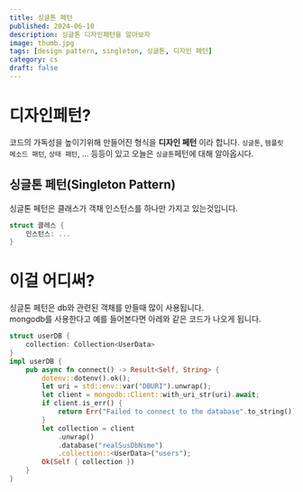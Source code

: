 ```yaml
---
title: 싱글톤 페턴
published: 2024-06-10
description: 싱글톤 디자인페턴을 알아보자
image: thumb.jpg
tags: [design pattern, singleton, 싱글톤, 디자인 페턴]
category: cs
draft: false
---
```

# 디자인페턴?
코드의 가독성을 높이기위해 만들어진 형식을 __디자인 페턴__ 이라 합니다.
`싱글톤`, `템플릿 메소드 패턴`, `상태 패턴`, ... 등등이 있고 오늘은 `싱글톤`페턴에 대해 알아옵시다.

## 싱글톤 페턴(Singleton Pattern)
싱글톤 페턴은 클래스가 객채 인스턴스를 하나만 가지고 있는것입니다.
```rs
struct 클레스 {
    인스턴스: ...
}
```

# 이걸 어디써?
싱글톤 페턴은 db와 관련된 객채를 만들때 많이 사용됩니다.<br/>
mongodb를 사용한다고 예를 들어본다면 아레와 같은 코드가 나오게 됩니다.

```rs
struct userDB {
    collection: Collection<UserData>
}
impl userDB {
    pub async fn connect() -> Result<Self, String> {
        dotenv::dotenv().ok();
        let uri = std::env::var("DBURI").unwrap();
        let client = mongodb::Client::with_uri_str(uri).await;
        if client.is_err() {
            return Err("Failed to connect to the database".to_string());
        }
        let collection = client
            .unwrap()
            .database("realSusDbNsme")
            .collection::<UserData>("users");
        Ok(Self { collection })
    }
}
```